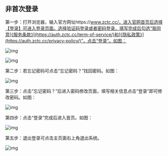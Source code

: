 ## **非首次登录**

第一步：打开浏览器，输入官方网址https://www.zctc.cc/，进入官网首页后选择【登录】可进入登录页面。选择验证码登录或者密码登录，填写完成后勾选“我同意[《服务条款》](https://auth.zctc.cc/term-of-service/)和[《隐私政策》](https://auth.zctc.cc/privacy-policy/)”，点击“登录”。如图：

![img](https://zctc.obs.myhuaweicloud.com/official/markdownImg/img136.png) 

![img](https://zctc.obs.myhuaweicloud.com/official/markdownImg/img137.png) 

 

 

第二步：若忘记密码可点击“忘记密码？”找回密码。如图：

![img](https://zctc.obs.myhuaweicloud.com/official/markdownImg/img50.png) 

 

 

第三步：点击“忘记密码？”后进入密码修改页面，填写相关信息点击“登录”即可修改密码。如图：

![img](https://zctc.obs.myhuaweicloud.com/official/markdownImg/img51.png) 

 

 

第四步：点击“登录”完成后进入首页。如图：

![img](https://zctc.obs.myhuaweicloud.com/official/markdownImg/img52.png) 

 

 

第五步：退出登录可点击主页面右上角退出系统。

![img](https://zctc.obs.myhuaweicloud.com/official/markdownImg/img53.png) 

 